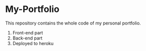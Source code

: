 # My-Portfolio
This repository contains the whole code of my personal portfolio.
1. Front-end part
2. Back-end part
3. Deployed to heroku
